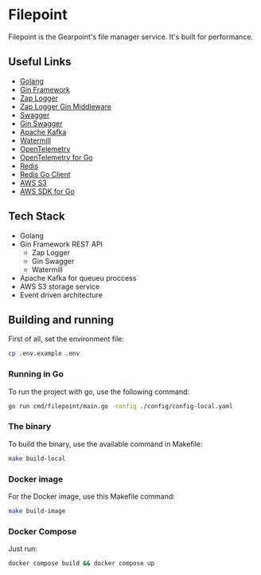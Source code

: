 # Filepoint

Filepoint is the Gearpoint's file manager service. It's built for performance.

## Useful Links

- [Golang](https://go.dev/)
- [Gin Framework](https://gin-gonic.com/)
- [Zap Logger](https://github.com/uber-go/zap)
- [Zap Logger Gin Middleware](https://github.com/gin-contrib/zap)
- [Swagger](https://swagger.io/)
- [Gin Swagger](https://github.com/swaggo/gin-swagger)
- [Apache Kafka](https://kafka.apache.org/get-started)
- [Watermill](https://github.com/ThreeDotsLabs/watermill)
- [OpenTelemetry](https://opentelemetry.io/)
- [OpenTelemetry for Go](https://opentelemetry.io/docs/instrumentation/go/)
- [Redis](https://redis.io/)
- [Redis Go Client](https://redis.io/docs/clients/go/)
- [AWS S3](https://docs.aws.amazon.com/s3/)
- [AWS SDK for Go](https://docs.aws.amazon.com/sdk-for-go/)

## Tech Stack

- Golang
- Gin Framework REST API
    - Zap Logger
    - Gin Swagger
    - Watermill
- Apache Kafka for queueu proccess
- AWS S3 storage service
- Event driven architecture

## Building and running

First of all, set the environment file:
```sh
cp .env.example .env
```

### Running in Go

To run the project with go, use the following command:

```sh
go run cmd/filepoint/main.go -config ./config/config-local.yaml
```


### The binary

To build the binary, use the available command in Makefile:

```sh
make build-local
```

### Docker image

For the Docker image, use this Makefile command:

```sh
make build-image
```

### Docker Compose

Just run:

```sh
docker compose build && docker compose up
```